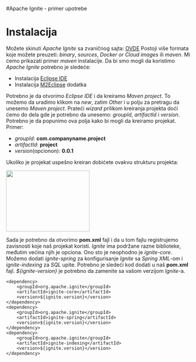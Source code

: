 #Apache Ignite - primer upotrebe

# Instalacija

Možete skinuti *Apache Ignite* sa zvaničnog sajta: <a href="https://ignite.apache.org/download.cgi" rel="noopener" target="_blank">OVDE</a> Postoji više formata koje možete preuzeti: *binary*, *sources*, *Docker or Cloud images* ili *maven*. Mi ćemo prikazati primer *maven* instalacije. Da bi smo mogli da koristimo *Apache Ignite* potrebno je sledeće:

*   Instalacija <a href="http://www.eclipse.org/downloads/packages/" rel="noopener" target="_blank">Eclipse IDE</a>
*   Instalacija <a href="http://www.eclipse.org/m2e/" rel="noopener" target="_blank">M2Eclipse</a> dodatka

Potrebno je da otvorimo *Eclipse IDE* i da kreiramo *Maven project*. To možemo da uradimo klikom na *new*, zatim *Other* i u polju za pretragu da unesemo *Maven project*. Prateći *wizard* prilikom kreiranja projekta doći ćemo do dela gde je potrebno da unesemo: *groupId*, *artifactId* i *version*. Potrebno je da popunimo ova polja kako bi mogli da kreiramo projekat. Primer:

*   *groupId*: **com.companyname.project**
*   *artifactId*: **project**
*   *version*(opcionon): **0\.0.1**

Ukoliko je projekat uspešno kreiran dobićete ovakvu strukturu projekta:

<img src="https://imi.pmf.kg.ac.rs/imi-blog/wp-content/uploads/2018/09/struktura.png" alt="" width="228" height="167" class="aligncenter size-full wp-image-3248" />

Sada je potrebno da otvorimo **pom.xml** fajl i da u tom fajlu registrujemo zavisnosti koje naš projekat koristi. *Ignite* ima podržane razne biblioteke, međutim većina njih je opciona. Ono sto je neophodno je *ignite-core*. Možemo dodati *ignite-spring* za konfigurisanje *Ignite* sa *Spring XML*-om i *ignite-indexing* za *SQL* upite. Potrebno je sledeći kod dodati u naš **pom.xml** fajl. *${ignite-version}* je potrebno da zamenite sa vašom verzijom *Ignite*-a.

    <dependency>
        <groupId>org.apache.ignite</groupId>
        <artifactId>ignite-core</artifactId>
        <version>${ignite.version}</version>
    </dependency>
    <dependency>
        <groupId>org.apache.ignite</groupId>
        <artifactId>ignite-spring</artifactId>
        <version>${ignite.version}</version>
    </dependency>
    <dependency>
        <groupId>org.apache.ignite</groupId>
        <artifactId>ignite-indexing</artifactId>
        <version>${ignite.version}</version>
    </dependency>
    
